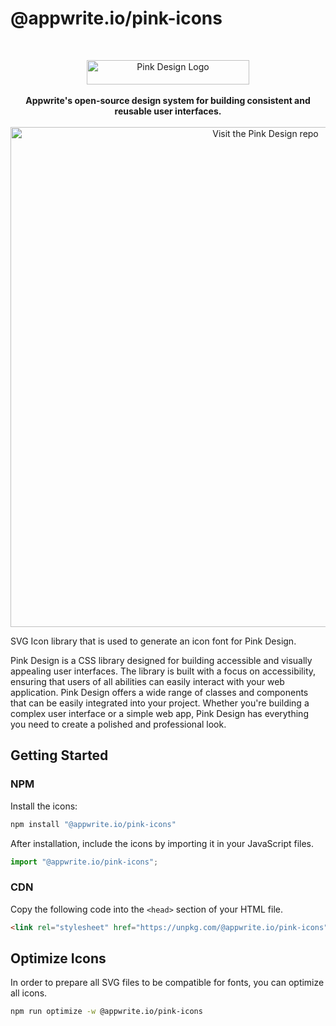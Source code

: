 # @appwrite.io/pink-icons

<br />
<p align="center">
    <a href="https://pink.appwrite.io" target="_blank"><img width="260" height="39" src="../../logo.svg" alt="Pink Design Logo"></a>
    <br />
    <br />
    <b>Appwrite's open-source design system for building consistent and reusable user interfaces.</b>
    <br />
    <br />
    <a href="https://github.com/appwrite/pink"><img width="800" height=auto src="../../github.png" alt="Visit the Pink Design repo"></a>
</p>

SVG Icon library that is used to generate an icon font for Pink Design.

Pink Design is a CSS library designed for building accessible and visually appealing user interfaces. The library is built with a focus on accessibility, ensuring that users of all abilities can easily interact with your web application. Pink Design offers a wide range of classes and components that can be easily integrated into your project. Whether you're building a complex user interface or a simple web app, Pink Design has everything you need to create a polished and professional look.

## Getting Started

### NPM
Install the icons:

```bash
npm install "@appwrite.io/pink-icons"
```

After installation, include the icons by importing it in your JavaScript files.

```js
import "@appwrite.io/pink-icons";
```

### CDN

Copy the following code into the `<head>` section of your HTML file.

```html
<link rel="stylesheet" href="https://unpkg.com/@appwrite.io/pink-icons">
```

## Optimize Icons

In order to prepare all SVG files to be compatible for fonts, you can optimize all icons.

```sh
npm run optimize -w @appwrite.io/pink-icons
```
